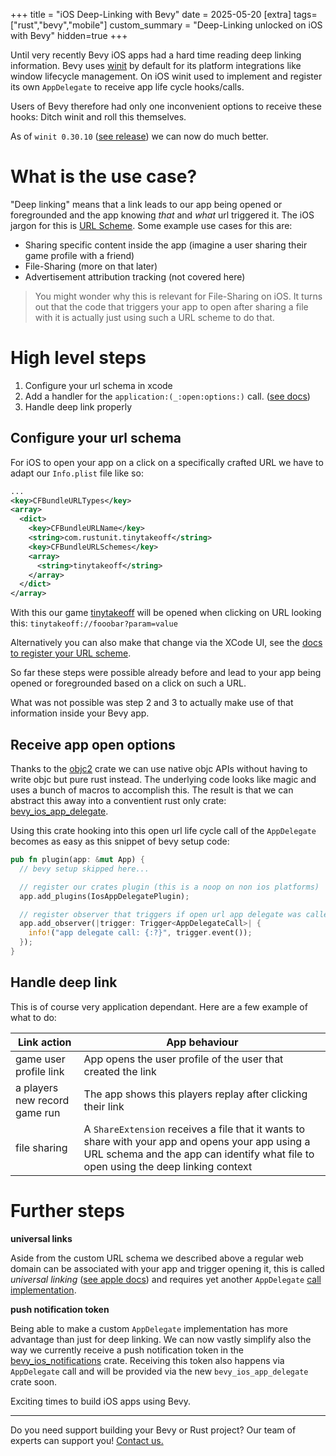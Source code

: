 +++
title = "iOS Deep-Linking with Bevy"
date = 2025-05-20
[extra]
tags=["rust","bevy","mobile"] 
custom_summary = "Deep-Linking unlocked on iOS with Bevy"
hidden=true
+++

Until very recently Bevy iOS apps had a hard time reading deep linking information. Bevy uses [winit](https://github.com/rust-windowing/winit) by default for its platform integrations like window lifecycle management. On iOS winit used to implement and register its own `AppDelegate` to receive app life cycle hooks/calls. 

Users of Bevy therefore had only one inconvenient options to receive these hooks: Ditch winit and roll this themselves.

As of `winit 0.30.10` ([see release](https://github.com/rust-windowing/winit/releases/tag/v0.30.10)) we can now do much better.

# What is the use case?

"Deep linking" means that a link leads to our app being opened or foregrounded and the app knowing *that* and *what* url triggered it. The iOS jargon for this is [URL Scheme](https://developer.apple.com/documentation/xcode/defining-a-custom-url-scheme-for-your-app). Some example use cases for this are:

* Sharing specific content inside the app (imagine a user sharing their game profile with a friend)
* File-Sharing (more on that later)
* Advertisement attribution tracking (not covered here)

> You might wonder why this is relevant for File-Sharing on iOS. It turns out that the code that triggers your app to open after sharing a file with it is actually just using such a URL scheme to do that.

# High level steps

1. Configure your url schema in xcode
2. Add a handler for the `application:(_:open:options:)` call. ([see docs](https://developer.apple.com/documentation/UIKit/UIApplicationDelegate/application(_:open:options:)))
3. Handle deep link properly

## Configure your url schema

For iOS to open your app on a click on a specifically crafted URL we have to adapt our `Info.plist` file like so:

```xml
...
<key>CFBundleURLTypes</key>
<array>
  <dict>
    <key>CFBundleURLName</key>
    <string>com.rustunit.tinytakeoff</string>
    <key>CFBundleURLSchemes</key>
    <array>
      <string>tinytakeoff</string>
    </array>
  </dict>
</array>
```

With this our game [tinytakeoff](https://tinytakeoff.com) will be opened when clicking on URL looking this: `tinytakeoff://fooobar?param=value`

Alternatively you can also make that change via the XCode UI, see the [docs to register your URL scheme](https://developer.apple.com/documentation/xcode/defining-a-custom-url-scheme-for-your-app#Register-your-URL-scheme).

So far these steps were possible already before and lead to your app being opened or foregrounded based on a click on such a URL.

What was not possible was step 2 and 3 to actually make use of that information inside your Bevy app.

## Receive app open options

Thanks to the [objc2](https://github.com/madsmtm/objc2) crate we can use native objc APIs without having to write objc but pure rust instead. The underlying code looks like magic and uses a bunch of macros to accomplish this. The result is that we can abstract this away into a conventient rust only crate: [bevy_ios_app_delegate](https://github.com/rustunit/bevy_ios_app_delegate).

Using this crate hooking into this open url life cycle call of the `AppDelegate` becomes as easy as this snippet of bevy setup code:

```rust
pub fn plugin(app: &mut App) {
  // bevy setup skipped here...

  // register our crates plugin (this is a noop on non ios platforms)
  app.add_plugins(IosAppDelegatePlugin);

  // register observer that triggers if open url app delegate was called (either by app opening or forgrounding after a click on a URL scheme)
  app.add_observer(|trigger: Trigger<AppDelegateCall>| {
    info!("app delegate call: {:?}", trigger.event());
  });
}
```

## Handle deep link

This is of course very application dependant. Here are a few example of what to do:

| Link action | App behaviour |
| --- | --- | 
| game user profile link | App opens the user profile of the user that created the link |
| a players new record game run | The app shows this players replay after clicking their link |
| file sharing  | A `ShareExtension` receives a file that it wants to share with your app and opens your app using a URL schema and the app can identify what file to open using the deep linking context |

# Further steps

**universal links**

Aside from the custom URL schema we described above a regular web domain can be associated with your app and trigger opening it, this is called *universal linking* ([see apple docs](https://developer.apple.com/documentation/xcode/supporting-universal-links-in-your-app)) and requires yet another `AppDelegate` [call implementation](https://developer.apple.com/documentation/appkit/nsapplicationdelegate/application(_:continue:restorationhandler:)).

**push notification token**

Being able to make a custom `AppDelegate` implementation has more advantage than just for deep linking. We can now vastly simplify also the way we currently receive a push notification token in the [bevy_ios_notifications](https://github.com/rustunit/bevy_ios_notifications) crate. Receiving this token also happens via `AppDelegate` call and will be provided via the new `bevy_ios_app_delegate` crate soon.

Exciting times to build iOS apps using Bevy.

---

Do you need support building your Bevy or Rust project? Our team of experts can support you! [Contact us.](@/contact.md)